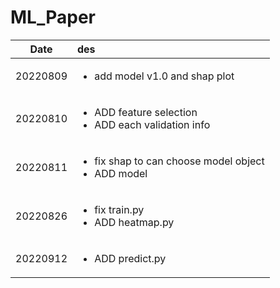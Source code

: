 # ML_Paper
|Date|des|
|:-:|:-|
|20220809|<ul><li>add model v1.0 and shap plot</li></ul>|
|20220810|<ul><li>ADD feature selection</li><li>ADD each validation info</li></ul>|
|20220811|<ul><li>fix shap to can choose model object</li><li>ADD model</li></ul>|
|20220826|<ul><li>fix train.py</li><li>ADD heatmap.py</li></ul>|
|20220912|<ul><li>ADD predict.py</li></ul>|
